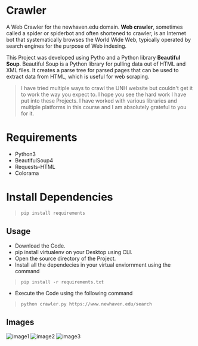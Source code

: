 # Crawler

A Web Crawler for the newhaven.edu domain. **Web crawler**, sometimes called a spider or spiderbot and often shortened to crawler, is an Internet bot that systematically browses the World Wide Web, typically operated by search engines for the purpose of Web indexing.

This Project was developed using Pytho and a Python library **Beautiful Soup**. Beautiful Soup is a Python library for pulling data out of HTML and XML files. It creates a parse tree for parsed pages that can be used to extract data from HTML, which is useful for web scraping.

> I have tried multiple ways to crawl the UNH website but couldn't get it to work the way you expect to. I hope you see the hard work I have put into these Projects. I have worked with various libraries and multiple platforms in this course and I am absolutely grateful to you for it.

# Requirements

* Python3
* BeautifulSoup4
* Requests-HTML
* Colorama

# Install Dependencies

> `pip install requirements`

## Usage

* Download the Code.
* pip install virtualenv on your Desktop using CLI.
* Open the source directory of the Project.
* Install all the dependecies in your virtual enviornment using the command
> `pip install -r requirements.txt`
* Execute the Code using the following command
> `python crawler.py https://www.newhaven.edu/search`

## Images

![image1](https://user-images.githubusercontent.com/78525041/117524233-b0b60a80-af8a-11eb-848b-1e1ddf710422.png)
![image2](https://user-images.githubusercontent.com/78525041/117524234-b14ea100-af8a-11eb-88c3-0fffd7eeea26.png)
![image3](https://user-images.githubusercontent.com/78525041/117524235-b1e73780-af8a-11eb-9500-22dc1465f0ff.png)
